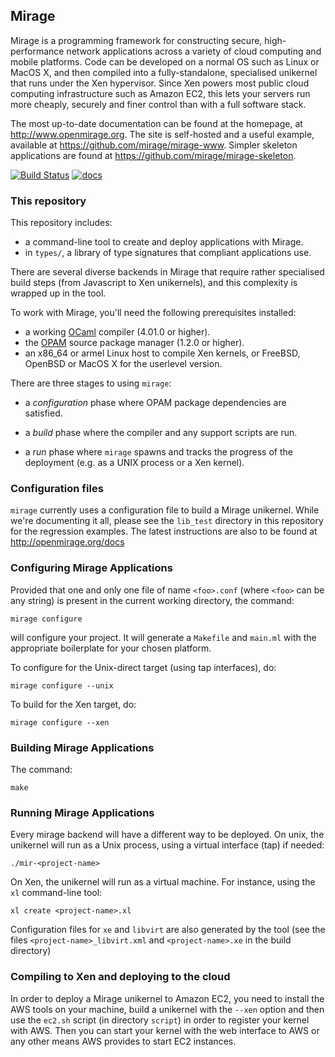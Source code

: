 ## Mirage

Mirage is a programming framework for constructing secure, high-performance
network applications across a variety of cloud computing and mobile platforms.
Code can be developed on a normal OS such as Linux or MacOS X, and then
compiled into a fully-standalone, specialised unikernel that runs under the Xen
hypervisor.  Since Xen powers most public cloud computing infrastructure such
as Amazon EC2, this lets your servers run more cheaply, securely and finer
control than with a full software stack.

The most up-to-date documentation can be found at the homepage, at
<http://www.openmirage.org>.  The site is self-hosted and a useful example,
available at <https://github.com/mirage/mirage-www>. Simpler skeleton
applications are found at <https://github.com/mirage/mirage-skeleton>.

[![Build Status](https://travis-ci.org/mirage/mirage.svg)](https://travis-ci.org/mirage/mirage)
[![docs](https://img.shields.io/badge/doc-online-blue.svg)](https://mirage.github.io/mirage/)

### This repository

This repository includes:

* a command-line tool to create and deploy applications with Mirage.
* in `types/`, a library of type signatures that compliant applications use.

There are several diverse backends in Mirage that require rather specialised
build steps (from Javascript to Xen unikernels), and this complexity is
wrapped up in the tool.

To work with Mirage, you'll need the following prerequisites installed:

* a working [OCaml](http://ocaml.org) compiler (4.01.0 or higher).
* the [OPAM](https://opam.ocaml.org) source package manager (1.2.0 or higher).
* an x86\_64 or armel Linux host to compile Xen kernels, or FreeBSD, OpenBSD or MacOS X
  for the userlevel version.

There are three stages to using `mirage`:

* a *configuration* phase where OPAM package dependencies are
  satisfied.

* a *build* phase where the compiler and any support scripts are run.

* a *run* phase where `mirage` spawns and tracks the progress of the
  deployment (e.g. as a UNIX process or a Xen kernel).

### Configuration files

`mirage` currently uses a configuration file to build a Mirage unikernel.
While we're documenting it all, please see the `lib_test` directory in
this repository for the regression examples.  The latest instructions are
also to be found at <http://openmirage.org/docs>

### Configuring Mirage Applications

Provided that one and only one file of name `<foo>.conf` (where
`<foo>` can be any string) is present in the current working
directory, the command:

```
mirage configure
```

will configure your project. It will generate a `Makefile` and
`main.ml` with the appropriate boilerplate for your chosen
platform.

To configure for the Unix-direct target (using tap interfaces), do:

```
mirage configure --unix
```

To build for the Xen target, do:

```
mirage configure --xen
```

### Building Mirage Applications

The command:

```
make
```

### Running Mirage Applications

Every mirage backend will have a different way to be deployed. On
unix, the unikernel will run as a Unix process, using a virtual
interface (tap) if needed:

```
./mir-<project-name>
```

On Xen, the unikernel will run as a virtual machine. For instance,
using the `xl` command-line tool:

```
xl create <project-name>.xl
```

Configuration files for `xe` and `libvirt` are also generated by the
tool (see the files `<project-name>_libvirt.xml` and
`<project-name>.xe` in the build directory)

### Compiling to Xen and deploying to the cloud

In order to deploy a Mirage unikernel to Amazon EC2, you need to
install the AWS tools on your machine, build a unikernel with the
`--xen` option and then use the `ec2.sh` script (in directory
`script`) in order to register your kernel with AWS. Then you can start
your kernel with the web interface to AWS or any other means AWS
provides to start EC2 instances.
